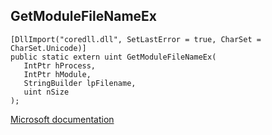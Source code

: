 ## GetModuleFileNameEx

```
[DllImport("coredll.dll", SetLastError = true, CharSet = CharSet.Unicode)]
public static extern uint GetModuleFileNameEx(
   IntPtr hProcess,
   IntPtr hModule,
   StringBuilder lpFilename,
   uint nSize
);
```

[Microsoft documentation](https://docs.microsoft.com/en-us/windows/win32/api/psapi/nf-psapi-getmodulefilenameexa)
